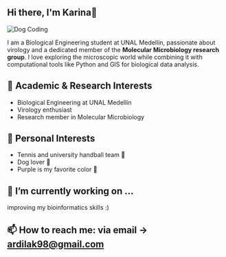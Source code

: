 ## Hi there, I'm Karina👋
![Dog Coding](https://media.giphy.com/media/13borq7Zo2kulO/giphy.gif)


I am a Biological Engineering student at UNAL Medellín, passionate about virology and a dedicated member of the **Molecular Microbiology research group**. I love exploring the microscopic world while combining it with computational tools like Python and GIS for biological data analysis.  

## 🧬 Academic & Research Interests
- Biological Engineering at UNAL Medellín  
- Virology enthusiast  
- Research member in Molecular Microbiology

## 🎾 Personal Interests
- Tennis and university handball team 🏐  
- Dog lover 🐶  
- Purple is my favorite color 💜
  
## 🔭 I’m currently working on ... 
improving my bioinformatics skills :)

## 📫 How to reach me: via email -> ardilak98@gmail.com


